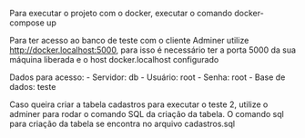 Para executar o projeto com o docker, executar o comando docker-compose up

Para ter acesso ao banco de teste com o cliente Adminer utilize http://docker.localhost:5000, para isso é necessário ter a porta 5000 da sua máquina liberada e o host docker.localhost configurado


Dados para acesso: 
    - Servidor: db
    - Usuário: root
    - Senha: root
    - Base de dados: teste

Caso queira criar a tabela cadastros para executar o teste 2, utilize o adminer para rodar o comando SQL da criação da tabela. O comando sql para criação da tabela se encontra no arquivo cadastros.sql





